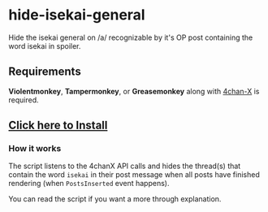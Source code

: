 # hide-isekai-general

Hide the isekai general on /a/ recognizable by it's OP post containing the word isekai in spoiler.

## Requirements

**Violentmonkey**, **Tampermonkey**, or **Greasemonkey** along with [4chan-X](https://github.com/ccd0/4chan-x/) is required.

## [Click here to Install](https://github.com/NecRaul/hide-isekai-general/raw/main/script.user.js)

### How it works

The script listens to the 4chanX API calls and hides the thread(s) that contain the word `isekai` in their post message when all posts have finished rendering (when `PostsInserted` event happens).

You can read the script if you want a more through explanation.
